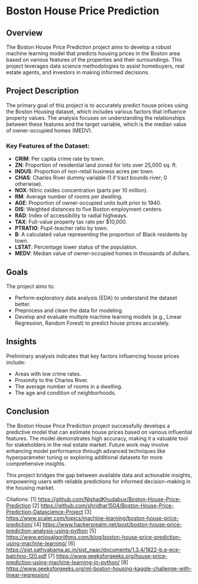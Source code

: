 # Boston House Price Prediction

## Overview
The Boston House Price Prediction project aims to develop a robust machine learning model that predicts housing prices in the Boston area based on various features of the properties and their surroundings. This project leverages data science methodologies to assist homebuyers, real estate agents, and investors in making informed decisions.

## Project Description
The primary goal of this project is to accurately predict house prices using the Boston Housing dataset, which includes various factors that influence property values. The analysis focuses on understanding the relationships between these features and the target variable, which is the median value of owner-occupied homes (MEDV).

### Key Features of the Dataset:
- **CRIM**: Per capita crime rate by town.
- **ZN**: Proportion of residential land zoned for lots over 25,000 sq. ft.
- **INDUS**: Proportion of non-retail business acres per town.
- **CHAS**: Charles River dummy variable (1 if tract bounds river; 0 otherwise).
- **NOX**: Nitric oxides concentration (parts per 10 million).
- **RM**: Average number of rooms per dwelling.
- **AGE**: Proportion of owner-occupied units built prior to 1940.
- **DIS**: Weighted distances to five Boston employment centers.
- **RAD**: Index of accessibility to radial highways.
- **TAX**: Full-value property tax rate per $10,000.
- **PTRATIO**: Pupil-teacher ratio by town.
- **B**: A calculated value representing the proportion of Black residents by town.
- **LSTAT**: Percentage lower status of the population.
- **MEDV**: Median value of owner-occupied homes in thousands of dollars.

## Goals
The project aims to:
- Perform exploratory data analysis (EDA) to understand the dataset better.
- Preprocess and clean the data for modeling.
- Develop and evaluate multiple machine learning models (e.g., Linear Regression, Random Forest) to predict house prices accurately.

## Insights
Preliminary analysis indicates that key factors influencing house prices include:
- Areas with low crime rates.
- Proximity to the Charles River.
- The average number of rooms in a dwelling.
- The age and condition of neighborhoods.

## Conclusion
The Boston House Price Prediction project successfully develops a predictive model that can estimate house prices based on various influential features. The model demonstrates high accuracy, making it a valuable tool for stakeholders in the real estate market. Future work may involve enhancing model performance through advanced techniques like hyperparameter tuning or exploring additional datasets for more comprehensive insights. 

This project bridges the gap between available data and actionable insights, empowering users with reliable predictions for informed decision-making in the housing market.

Citations:
[1] https://github.com/NishadKhudabux/Boston-House-Price-Prediction
[2] https://github.com/shridhar1504/Boston-House-Price-Prediction-Datascience-Project
[3] https://www.scaler.com/topics/machine-learning/boston-house-price-prediction/
[4] https://www.hackersrealm.net/post/boston-house-price-prediction-analysis-using-python
[5] https://www.enjoyalgorithms.com/blog/boston-house-price-prediction-using-machine-learning/
[6] https://sist.sathyabama.ac.in/sist_naac/documents/1.3.4/1822-b.e-ece-batchno-120.pdf
[7] https://www.geeksforgeeks.org/house-price-prediction-using-machine-learning-in-python/
[8] https://www.geeksforgeeks.org/ml-boston-housing-kaggle-challenge-with-linear-regression/
